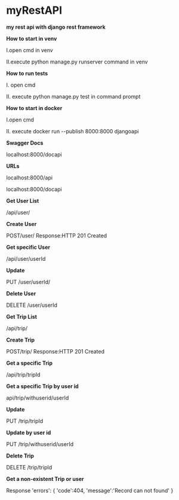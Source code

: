 # myRestAPI
**my rest api with django rest framework**



**How to start in venv**

I.open cmd in venv

II.execute python manage.py runserver command in venv


**How to run tests**

I. open cmd

II. execute python manage.py test in command prompt


**How to start in docker**

I.open cmd

II. execute docker run --publish 8000:8000 djangoapi


**Swagger Docs**

localhost:8000/docapi


**URLs**

localhost:8000/api    

localhost:8000/docapi       


**Get User List**

/api/user/


**Create User**

POST/user/
Response:HTTP 201 Created


**Get specific User**

/api/user/userId


**Update**

PUT /user/userId/


**Delete User**

DELETE /user/userId
                                       

**Get Trip List**

/api/trip/


**Create Trip**

POST/trip/
Response:HTTP 201 Created


**Get a specific Trip**

/api/trip/tripId


**Get a specific Trip by user id**

api/trip/withuserid/userId


**Update**

PUT /trip/tripId


**Update by user id**

PUT /trip/withuserid/userId


**Delete Trip**

DELETE /trip/tripId


**Get a non-existent Trip or user**

Response
'errors':
{
'code':404,
'message':'Record can not found'
}
